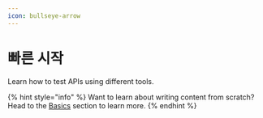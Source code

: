 ```yaml
---
icon: bullseye-arrow
---
```


# 빠른 시작

Learn how to test APIs using different tools.



{% hint style="info" %}
Want to learn about writing content from scratch? Head to the [Basics](https://github.com/GitbookIO/onboarding-template/blob/main/getting-started/broken-reference/README.md) section to learn more.
{% endhint %}

